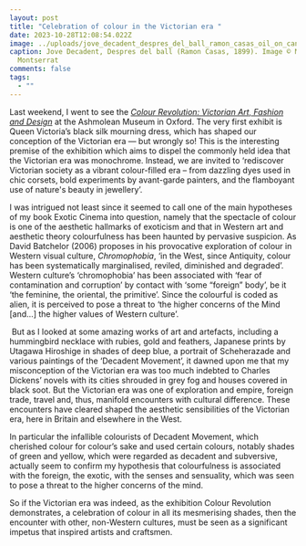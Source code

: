 ```yaml
---
layout: post
title: "Celebration of colour in the Victorian era "
date: 2023-10-28T12:08:54.022Z
image: ../uploads/jove_decadent_despres_del_ball_ramon_casas_oil_on_canvas_1899._museu_de_monserrat_barcelona._image_c_museu_de_montserrat.jpeg
caption: Jove Decadent, Despres del ball (Ramon Casas, 1899). Image © Museu de
  Montserrat
comments: false
tags:
  - ""
---
```

Last weekend, I went to see the *[Colour Revolution: Victorian Art, Fashion and Design](https://www.ashmolean.org/exhibition/colour-revolution-victorian-art-fashion-design)* at the Ashmolean Museum in Oxford. The very first exhibit is Queen Victoria’s black silk mourning dress, which has shaped our conception of the Victorian era — but wrongly so! This is the interesting premise of the exhibition which aims to dispel the commonly held idea that the Victorian era was monochrome. Instead, we are invited to ‘rediscover Victorian society as a vibrant colour-filled era – from dazzling dyes used in chic corsets, bold experiments by avant-garde painters, and the flamboyant use of nature's beauty in jewellery’. 

I was intrigued not least since it seemed to call one of the main hypotheses of my book Exotic Cinema into question, namely that the spectacle of colour is one of the aesthetic hallmarks of exoticism and that in Western art and aesthetic theory colourfulness has been haunted by pervasive suspicion. As David Batchelor (2006) proposes in his provocative exploration of colour in Western visual culture, *Chromophobia*, ‘in the West, since Antiquity, colour has been systematically marginalised, reviled, diminished and degraded’. Western culture’s ‘chromophobia’ has been associated with ‘fear of contamination and corruption’ by contact with ‘some “foreign” body’, be it ‘the feminine, the oriental, the primitive’. Since the colourful is coded as alien, it is perceived to pose a threat to ‘the higher concerns of the Mind \[and…] the higher values of Western culture’.

 But as I looked at some amazing works of art and artefacts, including a hummingbird necklace with rubies, gold and feathers, Japanese prints by Utagawa Hiroshige in shades of deep blue, a portrait of Scheherazade and various paintings of the ‘Decadent Movement’, it dawned upon me that my misconception of the Victorian era was too much indebted to Charles Dickens’ novels with its cities shrouded in grey fog and houses covered in black soot. But the Victorian era was one of exploration and empire, foreign trade, travel and, thus, manifold encounters with cultural difference. These encounters have cleared shaped the aesthetic sensibilities of the Victorian era, here in Britain and elsewhere in the West. 

In particular the infallible colourists of Decadent Movement, which cherished colour for colour’s sake and used certain colours, notably shades of green and yellow, which were regarded as decadent and subversive, actually seem to confirm my hypothesis that colourfulness is associated with the foreign, the exotic, with the senses and sensuality, which was seen to pose a threat to the higher concerns of the mind. 

So if the Victorian era was indeed, as the exhibition Colour Revolution demonstrates, a celebration of colour in all its mesmerising shades, then the encounter with other, non-Western cultures, must be seen as a significant impetus that inspired artists and craftsmen.